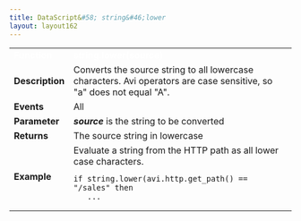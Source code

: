 ```yaml
---
title: DataScript&#58; string&#46;lower
layout: layout162
---
```

<table class="table table-hover table table-bordered table-hover">  
<tbody>       
<tr>   
<td><font size="3" color="white"><strong>Function</strong></font></td>
<td><font color="white"><b>string.lower(source)</b></font></td>
</tr>
<tr>   
<td><font size="3"><strong>Description</strong></font></td>
<td>Converts the source string to all lowercase characters.  Avi operators are case sensitive, so "a" does not equal "A".</td>
</tr>
<tr>   
<td><font size="3"><strong>Events</strong></font></td>
<td>All</td>
</tr>
<tr>   
<td><font size="3"><strong>Parameter</strong></font></td>
<td><strong><em>source</em> </strong>is the string to be converted</td>
</tr>
<tr>   
<td><font size="3"><strong>Returns</strong></font></td>
<td>The source string in lowercase</td>
</tr>
<tr>   
<td><font size="3"><strong>Example</strong></font></td>
<td>Evaluate a string from the HTTP path as all lower case characters.<br> 
<!-- Crayon Syntax Highlighter v2.7.1 --> <pre><code class="language-lua">if string.lower(avi.http.get_path() == "/sales" then
   ...</code></pre> 
<!-- [Format Time: 0.0018 seconds] --></td>
</tr>
</tbody>
</table> 